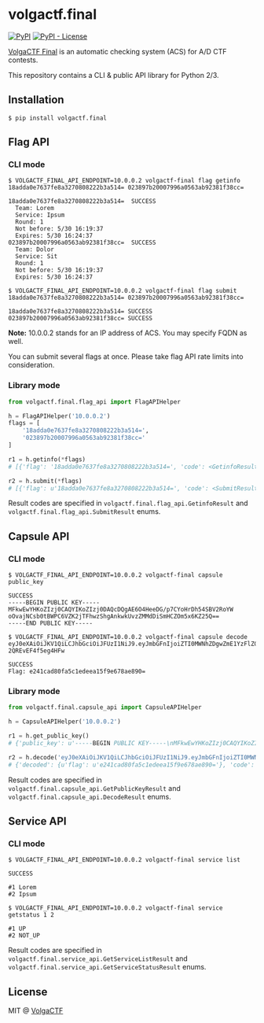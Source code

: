 # volgactf.final
[![PyPI](https://img.shields.io/pypi/v/volgactf.final.svg?style=flat-square)](volgactf.final)
[![PyPI - License](https://img.shields.io/pypi/l/volgactf.final.svg?style=flat-square)](volgactf.final)

[VolgaCTF Final](https://github.com/VolgaCTF/volgactf-final) is an automatic checking system (ACS) for A/D CTF contests.

This repository contains a CLI & public API library for Python 2/3.

## Installation
```
$ pip install volgactf.final
```

## Flag API
### CLI mode
```
$ VOLGACTF_FINAL_API_ENDPOINT=10.0.0.2 volgactf-final flag getinfo 18adda0e7637fe8a3270808222b3a514= 023897b20007996a0563ab92381f38cc=

18adda0e7637fe8a3270808222b3a514=  SUCCESS
  Team: Lorem
  Service: Ipsum
  Round: 1
  Not before: 5/30 16:19:37
  Expires: 5/30 16:24:37
023897b20007996a0563ab92381f38cc=  SUCCESS
  Team: Dolor
  Service: Sit
  Round: 1
  Not before: 5/30 16:19:37
  Expires: 5/30 16:24:37

$ VOLGACTF_FINAL_API_ENDPOINT=10.0.0.2 volgactf-final flag submit 18adda0e7637fe8a3270808222b3a514= 023897b20007996a0563ab92381f38cc=

18adda0e7637fe8a3270808222b3a514= SUCCESS
023897b20007996a0563ab92381f38cc= SUCCESS
```

**Note:** 10.0.0.2 stands for an IP address of ACS. You may specify FQDN as well.

You can submit several flags at once. Please take flag API rate limits into consideration.

### Library mode
```python
from volgactf.final.flag_api import FlagAPIHelper

h = FlagAPIHelper('10.0.0.2')
flags = [
    '18adda0e7637fe8a3270808222b3a514=',
    '023897b20007996a0563ab92381f38cc='
]

r1 = h.getinfo(*flags)
# [{'flag': '18adda0e7637fe8a3270808222b3a514=', 'code': <GetinfoResult.SUCCESS: 0>, 'exp': datetime.datetime(2018, 5, 30, 16, 24, 37, tzinfo=tzlocal()), 'service': u'Ipsum', 'team': u'Lorem', 'round': 1, 'nbf': datetime.datetime(2018, 5, 30, 16, 19, 37, tzinfo=tzlocal())}, {'flag': '023897b20007996a0563ab92381f38cc=', 'code': <GetinfoResult.SUCCESS: 0>, 'exp': datetime.datetime(2018, 5, 30, 16, 24, 37, tzinfo=tzlocal()), 'service': u'Sit', 'team': u'Dolor', 'round': 1, 'nbf': datetime.datetime(2018, 5, 30, 16, 19, 37, tzinfo=tzlocal())}]

r2 = h.submit(*flags)
# [{'flag': u'18adda0e7637fe8a3270808222b3a514=', 'code': <SubmitResult.SUCCESS: 0>}, {'flag': u'023897b20007996a0563ab92381f38cc=', 'code': <SubmitResult.SUCCESS: 0>}]
```

Result codes are specified in `volgactf.final.flag_api.GetinfoResult` and `volgactf.final.flag_api.SubmitResult` enums.

## Capsule API
### CLI mode
```
$ VOLGACTF_FINAL_API_ENDPOINT=10.0.0.2 volgactf-final capsule public_key

SUCCESS
-----BEGIN PUBLIC KEY-----
MFkwEwYHKoZIzj0CAQYIKoZIzj0DAQcDQgAE6O4HeeDG/p7CYoHrDh54SBV2RoYW
oOvajNCsb0tBWPC6VZK2jTFhwzShgAnkwkUvzZMMdDiSmHCZOm5x6KZ25Q==
-----END PUBLIC KEY-----

$ VOLGACTF_FINAL_API_ENDPOINT=10.0.0.2 volgactf-final capsule decode eyJ0eXAiOiJKV1QiLCJhbGciOiJFUzI1NiJ9.eyJmbGFnIjoiZTI0MWNhZDgwZmE1YzFlZGVlYTE1ZjllNjc4YWU4OTA9In0.5lRNzKi_EPcT_wm6i8X0uhwSrV8y8JW0HAATC0dURV8WIEkHsYWoDACd4laaqWdzkS8No-2QREvEF4f5eg4HFw

SUCCESS
Flag: e241cad80fa5c1edeea15f9e678ae890=
```

### Library mode
```python
from volgactf.final.capsule_api import CapsuleAPIHelper

h = CapsuleAPIHelper('10.0.0.2')

r1 = h.get_public_key()
# {'public_key': u'-----BEGIN PUBLIC KEY-----\nMFkwEwYHKoZIzj0CAQYIKoZIzj0DAQcDQgAE6O4HeeDG/p7CYoHrDh54SBV2RoYW\noOvajNCsb0tBWPC6VZK2jTFhwzShgAnkwkUvzZMMdDiSmHCZOm5x6KZ25Q==\n-----END PUBLIC KEY-----\n', 'code': <GetPublicKeyResult.SUCCESS: 0>}

r2 = h.decode('eyJ0eXAiOiJKV1QiLCJhbGciOiJFUzI1NiJ9.eyJmbGFnIjoiZTI0MWNhZDgwZmE1YzFlZGVlYTE1ZjllNjc4YWU4OTA9In0.5lRNzKi_EPcT_wm6i8X0uhwSrV8y8JW0HAATC0dURV8WIEkHsYWoDACd4laaqWdzkS8No-2QREvEF4f5eg4HFw')
# {'decoded': {u'flag': u'e241cad80fa5c1edeea15f9e678ae890='}, 'code': <DecodeResult.SUCCESS: 0>}
```

Result codes are specified in `volgactf.final.capsule_api.GetPublicKeyResult` and `volgactf.final.capsule_api.DecodeResult` enums.

## Service API
### CLI mode
```
$ VOLGACTF_FINAL_API_ENDPOINT=10.0.0.2 volgactf-final service list

SUCCESS

#1 Lorem
#2 Ipsum

$ VOLGACTF_FINAL_API_ENDPOINT=10.0.0.2 volgactf-final service getstatus 1 2

#1 UP
#2 NOT_UP
```

Result codes are specified in `volgactf.final.service_api.GetServiceListResult` and `volgactf.final.service_api.GetServiceStatusResult` enums.

## License
MIT @ [VolgaCTF](https://github.com/VolgaCTF)
